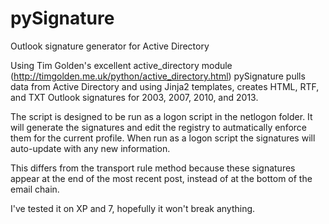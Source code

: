 pySignature
===========


Outlook signature generator for Active Directory

Using Tim Golden's excellent active_directory module (http://timgolden.me.uk/python/active_directory.html) pySignature pulls data from Active Directory and using Jinja2 templates, creates HTML, RTF, and TXT Outlook signatures for 2003, 2007, 2010, and 2013.

The script is designed to be run as a logon script in the netlogon folder. It will generate the signatures and edit the registry to autmatically enforce them for the current profile. When run as a logon script the signatures will auto-update with any new information.

This differs from the transport rule method because these signatures appear at the end of the most recent post, instead of at the bottom of the email chain.

I've tested it on XP and 7, hopefully it won't break anything.
